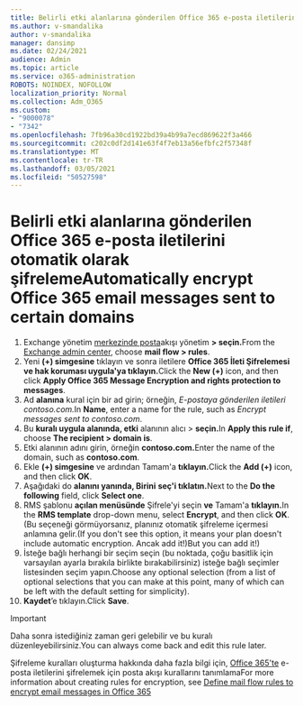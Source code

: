 ```yaml
---
title: Belirli etki alanlarına gönderilen Office 365 e-posta iletilerini otomatik olarak şifreleme
ms.author: v-smandalika
author: v-smandalika
manager: dansimp
ms.date: 02/24/2021
audience: Admin
ms.topic: article
ms.service: o365-administration
ROBOTS: NOINDEX, NOFOLLOW
localization_priority: Normal
ms.collection: Adm_O365
ms.custom:
- "9000078"
- "7342"
ms.openlocfilehash: 7fb96a30cd1922bd39a4b99a7ecd869622f3a466
ms.sourcegitcommit: c202c0df2d141e63f4f7eb13a56efbfc2f57348f
ms.translationtype: MT
ms.contentlocale: tr-TR
ms.lasthandoff: 03/05/2021
ms.locfileid: "50527598"
---
```

# <a name="automatically-encrypt-office-365-email-messages-sent-to-certain-domains"></a><span data-ttu-id="5a4cc-102">Belirli etki alanlarına gönderilen Office 365 e-posta iletilerini otomatik olarak şifreleme</span><span class="sxs-lookup"><span data-stu-id="5a4cc-102">Automatically encrypt Office 365 email messages sent to certain domains</span></span>

1. <span data-ttu-id="5a4cc-103">Exchange yönetim [merkezinde posta](https://outlook.office365.com/ecp/)akışı yönetim **> seçin.**</span><span class="sxs-lookup"><span data-stu-id="5a4cc-103">From the [Exchange admin center](https://outlook.office365.com/ecp/), choose **mail flow > rules**.</span></span> 
2. <span data-ttu-id="5a4cc-104">Yeni **(+) simgesine** tıklayın ve sonra iletilere **Office 365 İleti Şifrelemesi ve hak koruması uygula'ya tıklayın.**</span><span class="sxs-lookup"><span data-stu-id="5a4cc-104">Click the **New (+)** icon, and then click **Apply Office 365 Message Encryption and rights protection to messages**.</span></span>
3. <span data-ttu-id="5a4cc-105">Ad **alanına** kural için bir ad girin; örneğin, *E-postaya gönderilen iletileri contoso.com.*</span><span class="sxs-lookup"><span data-stu-id="5a4cc-105">In **Name**, enter a name for the rule, such as *Encrypt messages sent to contoso.com*.</span></span>
4. <span data-ttu-id="5a4cc-106">Bu **kuralı uygula alanında, etki** alanının alıcı > **seçin.**</span><span class="sxs-lookup"><span data-stu-id="5a4cc-106">In **Apply this rule if**, choose **The recipient > domain is**.</span></span> 
5. <span data-ttu-id="5a4cc-107">Etki alanının adını girin, örneğin **contoso.com.**</span><span class="sxs-lookup"><span data-stu-id="5a4cc-107">Enter the name of the domain, such as **contoso.com**.</span></span>
6. <span data-ttu-id="5a4cc-108">Ekle **(+) simgesine** ve ardından Tamam'a **tıklayın.**</span><span class="sxs-lookup"><span data-stu-id="5a4cc-108">Click the **Add (+)** icon, and then click **OK**.</span></span>
7. <span data-ttu-id="5a4cc-109">Aşağıdaki do **alanını yanında, Birini** **seç'i tıklatın.**</span><span class="sxs-lookup"><span data-stu-id="5a4cc-109">Next to the **Do the following** field, click **Select one**.</span></span> 
8. <span data-ttu-id="5a4cc-110">RMS şablonu **açılan menüsünde** Şifrele'yi seçin **ve** Tamam'a **tıklayın.**</span><span class="sxs-lookup"><span data-stu-id="5a4cc-110">In the **RMS template** drop-down menu, select **Encrypt**, and then click **OK**.</span></span> <span data-ttu-id="5a4cc-111">(Bu seçeneği görmüyorsanız, planınız otomatik şifreleme içermesi anlamına gelir.</span><span class="sxs-lookup"><span data-stu-id="5a4cc-111">(If you don't see this option, it means your plan doesn't include automatic encryption.</span></span> <span data-ttu-id="5a4cc-112">Ancak add it!)</span><span class="sxs-lookup"><span data-stu-id="5a4cc-112">But you can add it!)</span></span>
9. <span data-ttu-id="5a4cc-113">İsteğe bağlı herhangi bir seçim seçin (bu noktada, çoğu basitlik için varsayılan ayarla bırakıla birlikte bırakabilirsiniz) isteğe bağlı seçimler listesinden seçim yapın.</span><span class="sxs-lookup"><span data-stu-id="5a4cc-113">Choose any optional selection (from a list of optional selections that you can make at this point, many of which can be left with the default setting for simplicity).</span></span>
10. <span data-ttu-id="5a4cc-114">**Kaydet**’e tıklayın.</span><span class="sxs-lookup"><span data-stu-id="5a4cc-114">Click **Save**.</span></span>

> [!IMPORTANT]
> <span data-ttu-id="5a4cc-115">Daha sonra istediğiniz zaman geri gelebilir ve bu kuralı düzenleyebilirsiniz.</span><span class="sxs-lookup"><span data-stu-id="5a4cc-115">You can always come back and edit this rule later.</span></span>

<span data-ttu-id="5a4cc-116">Şifreleme kuralları oluşturma hakkında daha fazla bilgi için, [Office 365'te](https://docs.microsoft.com/microsoft-365/compliance/define-mail-flow-rules-to-encrypt-email) e-posta iletilerini şifrelemek için posta akışı kurallarını tanımlama</span><span class="sxs-lookup"><span data-stu-id="5a4cc-116">For more information about creating rules for encryption, see [Define mail flow rules to encrypt email messages in Office 365](https://docs.microsoft.com/microsoft-365/compliance/define-mail-flow-rules-to-encrypt-email)</span></span>